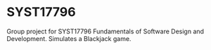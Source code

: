 # SYST17796
Group project for SYST17796 Fundamentals of Software Design and Development. Simulates a Blackjack game.
